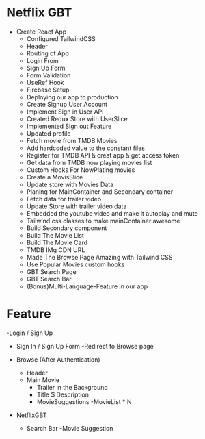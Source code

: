# Netflix GBT

- Create React App
  - Configured TailwindCSS
  - Header
  - Routing of App
  - Login From
  - Sign Up Form
  - Form Validation
  - UseRef Hook
  - Firebase Setup
  - Deploying our app to production 
  - Create Signup User Account
  - Implement Sign in User API
  - Created Redux Store with UserSlice
  - Implemented Sign out Feature
  - Updated profile
  - Fetch movie from TMDB Movies 
  - Add hardcoded value to the constant  files
  - Register for TMDB API & creat app & get access token
  - Get data from TMDB now playing movies list
  - Custom Hooks For NowPlating movies
  - Create a MovisSlice
  - Update store with Movies Data
  - Planing for MainContainer and Secondary container
  - Fetch data for trailer video
  - Update Store with trailer video data
  - Embedded the youtube video and make it autoplay and mute
  - Tailwind css classes to make mainContainer awesome
  - Build Secondary component
  - Build The Movie List 
  - Build The Movie Card
  - TMDB IMg CDN URL
  - Made The Browse Page Amazing with Tailwind CSS
  - Use Popular Movies custom hooks
  - GBT Search Page 
  - GBT Search Bar
  - (Bonus)Multi-Language-Feature in our app




# Feature

-Login / Sign Up

- Sign In / Sign Up Form
  -Redirect to Browse page
- Browse (After Authentication)

  - Header
  - Main Movie
    - Trailer in the Background
    - Title $ Description
    - MovieSuggestions
      -MovieList \* N

- NetflixGBT
  - Search Bar
    -Movie Suggestion
